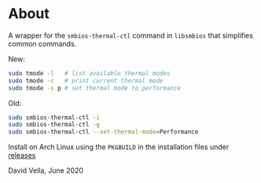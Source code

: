 # About

A wrapper for the `smbios-thermal-ctl` command in `libsmbios` that simplifies common commands.

New:
```bash
sudo tmode -l   # list available thermal modes
sudo tmode -c   # print current thermal mode
sudo tmode -s p # set thermal mode to performance
```

Old:
```bash
sudo smbios-thermal-ctl -i
sudo smbios-thermal-ctl -g
sudo smbios-thermal-ctl --set-thermal-mode=Performance
```

Install on Arch Linux using the `PKGBUILD` in the installation files under [releases](https://github.com/David-Vella/smbios-wrapper/releases)

David Vella, June 2020